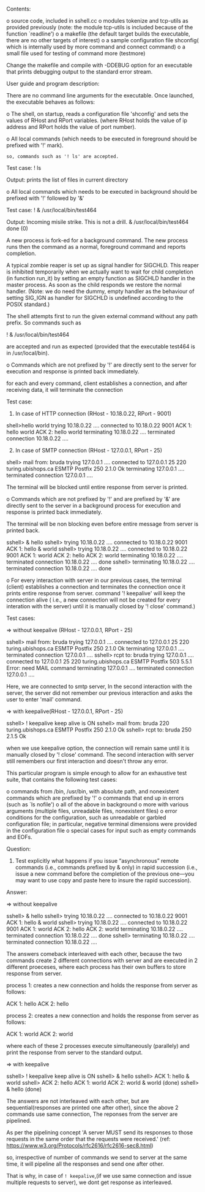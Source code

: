 
Contents:

o  source code, included in sshell.cc
o  modules tokenize and tcp-utils as provided previously (note: the module tcp-utils is included because of the function `readline')
o  a makefile (the default target builds the executable, there are no other targets of interest)
o  a sample configuration file shconfig( which is internally used by more command and connect command)
o  a small file used for testing of command more (testmore)

Change the makefile and compile with -DDEBUG option for an executable
that prints debugging output to the standard error stream.


User guide and program description:

There are no command line arguments for the executable.  Once
launched, the executable behaves as follows:

o  The shell, on startup, reads a configuration file 'shconfig' and sets the values of RHost and RPort variables. (where RHost holds the value of ip address and RPort holds the value of port number). 

o  All local commands (which needs to be executed in foreground should be prefixed with '!' mark).

	so, commands such as '! ls' are accepted.

Test case: ! ls

Output: prints the list of files in current directory



o  All local commands which needs to be executed in background should be prefixed with '!' followed by '&'

Test case:  ! & /usr/local/bin/test464 

Output:  Incoming misile strike.  This is not a drill.
& /usr/local/bin/test464 done (0)


A new process is fork-ed for a background command.  The new process
runs then the command as a normal, foreground command and reports
completion.

A typical zombie reaper is set up as signal handler for SIGCHLD.  This
reaper is inhibited temporarily when we actually want to wait for
child completion (in function run_it) by setting an empty function as
SIGCHLD handler in the master process.  As soon as the child responds
we restore the normal handler. (Note: we do need the dummy, empty
handler as the behaviour of setting SIG_IGN as handler for SIGCHLD is
undefined according to the POSIX standard.)

The shell attempts first to run the given external command without any
path prefix.  So commands such as

  ! & /usr/local/bin/test464 

are accepted and run as expected (provided that the executable test464
is in /usr/local/bin).

o  Commands which are not prefixed by '!' are directly sent to the server for execution and response is printed back immediately.

   for each and every command, client establishes a connection, and after receiving data, it will terminate the connection

Test case:

1. In case of HTTP connection (RHost - 10.18.0.22, RPort - 9001)

shell>hello world
trying 10.18.0.22 ....
connected to 10.18.0.22  9001
ACK 1: hello world
ACK 2: hello world
terminating 10.18.0.22 ....
terminated connection 10.18.0.22 ....



2. In case of SMTP connection (RHost - 127.0.0.1, RPort - 25)

shell> mail from: bruda
trying 127.0.0.1 ....
connected to 127.0.0.1  25
220 turing.ubishops.ca ESMTP Postfix
250 2.1.0 Ok
terminating 127.0.0.1 ....
terminated connection 127.0.0.1 ....

The terminal will be blocked until entire response from server is printed. 


o   Commands which are not prefixed by '!' and are prefixed by '&' are  directly sent to the server in a background process for execution and response is printed back immediately.

 The terminal will be non blocking even before entire message from server is printed back.

sshell>  & hello
sshell> trying 10.18.0.22 ....
connected to 10.18.0.22  9001
ACK 1: hello
& world
sshell> trying 10.18.0.22 ....
connected to 10.18.0.22  9001
ACK 1: world
ACK 2: hello
ACK 2: world
terminating 10.18.0.22 ....
terminated connection 10.18.0.22 ....
done
sshell> terminating 10.18.0.22 ....
terminated connection 10.18.0.22 ....
done

o  For every interaction with server in our previous cases, the terminal (client) establishes a connection and terminates the connection once it prints entire response from server. command '! keepalive' will keep the connection alive ( i.e., a new connection will not be created for every interation with the server) until it is manually closed by '! close' command.)

Test cases:

=> without keepalive (RHost - 127.0.0.1, RPort - 25)

sshell> mail from: bruda
trying 127.0.0.1 ....
connected to 127.0.0.1  25
220 turing.ubishops.ca ESMTP Postfix
250 2.1.0 Ok
terminating 127.0.0.1 ....
terminated connection 127.0.0.1 ....
sshell> rcpt to: bruda
trying 127.0.0.1 ....
connected to 127.0.0.1  25
220 turing.ubishops.ca ESMTP Postfix
503 5.5.1 Error: need MAIL command
terminating 127.0.0.1 ....
terminated connection 127.0.0.1 ....

Here, we are connected to smtp server, In the second interaction with the server, the server did not remember our previous interaction and asks the user to enter 'mail' command.


=> with keepalive(RHost - 127.0.0.1, RPort - 25)

sshell> ! keepalive
keep alive is ON
sshell> mail from: bruda
220 turing.ubishops.ca ESMTP Postfix
250 2.1.0 Ok
sshell> rcpt to: bruda
250 2.1.5 Ok

when we use keepalive option, the connection will remain same until it is manually closed by '! close' command. The second interaction with server still remembers our first interaction and doesn't throw any error.




This particular program is simple enough to allow for an exhaustive
test suite, that contains the following test cases:

o  commands from /bin, /usr/bin, with absolute path, and nonexistent commands which are prefixed by '!'
o  commands that end up in errors (such as `ls nofile')
o  all of the above in background
o  more with various arguments (multiple files, unreadable files, nonexistent files)
o  error conditions for the configuration, such as unreadable or garbled configuration file; in particular, negative terminal dimensions were provided in the    configuration file
o  special cases for input such as empty commands and EOFs.



Question:

1. Test explicitly what happens if you issue “asynchronous” remote commands (i.e., commands prefixed by & only) in rapid succession (i.e., issue a new command before the completion of the previous one—you may want to use copy and paste here to insure the rapid succession).

Answer:

=> without keepalive


sshell> & hello
sshell> trying 10.18.0.22 ....
connected to 10.18.0.22  9001
ACK 1: hello
& world
sshell> trying 10.18.0.22 ....
connected to 10.18.0.22  9001
ACK 1: world
ACK 2: hello
ACK 2: world
terminating 10.18.0.22 ....
terminated connection 10.18.0.22 ....
done
sshell> terminating 10.18.0.22 ....
terminated connection 10.18.0.22 ....

The answers comeback interleaved with each other, because the two commands create 2 different connections with server and are executed in 2 different proeceses, where each process has their own buffers to store response from server.

process 1: creates a new connection and holds the response from server as follows:

 ACK 1: hello
 ACK 2: hello

process 2: creates a new connection and holds the response from server as follows:

 ACK 1: world
 ACK 2: world

where each of these 2 processes execute simultaneously (parallely) and print the response from server to the standard output.



=> with keepalive


sshell> ! keepalive
keep alive is ON
sshell> & hello
sshell> ACK 1: hello
& world
sshell> ACK 2: hello
ACK 1: world
ACK 2: world
& world (done)
sshell> & hello (done)


The answers are not interleaved with each other, but are sequential(responses are printed one after other), since the above 2 commands use same connection, The reponses from the server are pipelined. 

As per the pipelining concept 'A server MUST send its responses to those requests in the same order that the requests were received.'
(ref: https://www.w3.org/Protocols/rfc2616/rfc2616-sec8.html)

so, irrespective of number of commands we send to server at the same time, it will pipeline all the responses and send one after other.

That is why, in case of `! keepalive`,(if we use same connection and issue multiple requests to server), we dont get response as interleaved.
